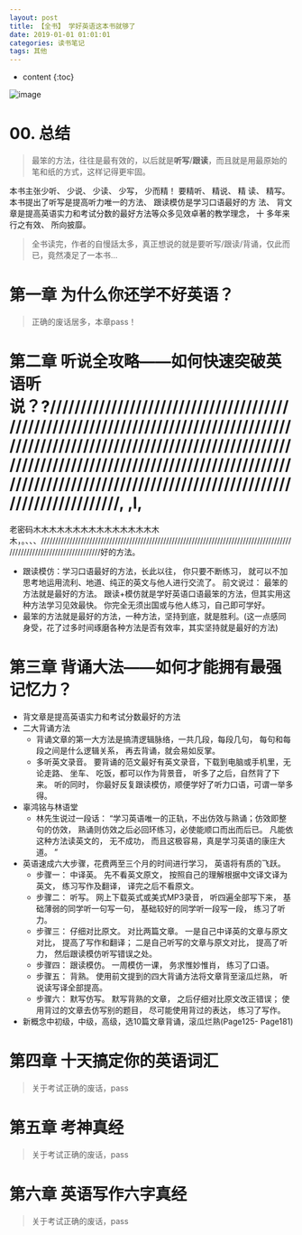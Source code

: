 ```yaml
---
layout: post
title: 【全书】 学好英语这本书就够了
date: 2019-01-01 01:01:01
categories: 读书笔记
tags: 其他
---
```

* content
{:toc}

![image](https://user-images.githubusercontent.com/18595935/63177044-0f827480-c082-11e9-8d7e-8195849e8fed.png)

# 00. 总结

> 最笨的方法，往往是最有效的，以后就是**听写**/**跟读**，而且就是用最原始的笔和纸的方式，这样记得更牢固。

本书主张少听、 少说、 少读、 少写， 少而精！ 要精听、 精说、 精
读、 精写。 本书提出了听写是提高听力唯一的方法、 跟读模仿是学习口语最好的方
法、 背文章是提高英语实力和考试分数的最好方法等众多见效卓著的教学理念， 十
多年来行之有效、 所向披靡。

> 全书读完，作者的自慢話太多，真正想说的就是要听写/跟读/背诵，仅此而已，竟然凑足了一本书...

# 第一章 为什么你还学不好英语？

> 正确的废话居多，本章pass！

# 第二章 听说全攻略——如何快速突破英语听说？?/////////////////////////////////////////////////////////////////////////////////////////////////////////////////////////////////////////////////////////////////////////////////////////////////////////////////////////////////////////////////, ,l,






























































老密码木木木木木木木木木木木木木木木木木，。、、、////////////////////////////////////////////////////////////////////////////////////////////////////////////////////////好的方法。
- 跟读模仿：学习口语最好的方法，长此以往， 你只要不断练习， 就可以不加思考地运用流利、地道、纯正的英文与他人进行交流了。 前文说过： 最笨的方法就是最好的方法。 跟读+模仿就是学好英语口语最笨的方法，但其实用这种方法学习见效最快。 你完全无须出国或与他人练习，自己即可学好。
- 最笨的方法就是最好的方法，一种方法，坚持到底，就是胜利。(这一点感同身受，花了过多时间琢磨各种方法是否有效率，其实坚持就是最好的方法)

# 第三章 背诵大法——如何才能拥有最强记忆力？

- 背文章是提高英语实力和考试分数最好的方法
- 二大背诵方法
	+ 背诵文章的第一大方法是搞清逻辑脉络，一共几段，每段几句， 每句和每段之间是什么逻辑关系， 再去背诵，就会易如反掌。
	+ 多听英文录音。 要背诵的范文最好有英文录音，下载到电脑或手机里，无论走路、 坐车、 吃饭，都可以作为背景音， 听多了之后，自然背了下来。 听的同时， 你最好反复跟读模仿，顺便学好了听力口语，可谓一举多得。
- 辜鸿铭与林语堂
	+ 林先生说过一段话： “学习英语唯一的正轨，不出仿效与熟诵；仿效即整句的仿效， 熟诵则仿效之后必回环练习，必使能顺口而出而后已。 凡能依这种方法读英文的， 无不成功， 而且这极容易，真是学习英语的康庄大道。 ”
- 英语速成六大步骤，花费两至三个月的时间进行学习， 英语将有质的飞跃。
	+ 步骤一： 中译英。 先不看英文原文， 按照自己的理解根据中文译文译为英文， 练习写作及翻译， 译完之后不看原文。
	+ 步骤二： 听写。 网上下载英式或美式MP3录音， 听四遍全部写下来， 基础薄弱的同学听一句写一句， 基础较好的同学听一段写一段， 练习了听力。
	+ 步骤三： 仔细对比原文。 对比两篇文章。 一是自己中译英的文章与原文对比， 提高了写作和翻译； 二是自己听写的文章与原文对比， 提高了听力， 然后跟读模仿听写错误之处。
	+ 步骤四： 跟读模仿。 一周模仿一课， 务求惟妙惟肖， 练习了口语。
	+ 步骤五： 背熟。 使用前文提到的四大背诵方法将文章背至滚瓜烂熟， 听说读写译全部提高。
	+ 步骤六： 默写仿写。 默写背熟的文章， 之后仔细对比原文改正错误； 使用背过的文章去仿写别的题目， 尽可能使用背过的表达， 练习了写作。
- 新概念中初级，中级，高级，选10篇文章背诵，滚瓜烂熟(Page125- Page181)

# 第四章 十天搞定你的英语词汇

> 关于考试正确的废话，pass

# 第五章 考神真经

> 关于考试正确的废话，pass

# 第六章 英语写作六字真经

> 关于考试正确的废话，pass


